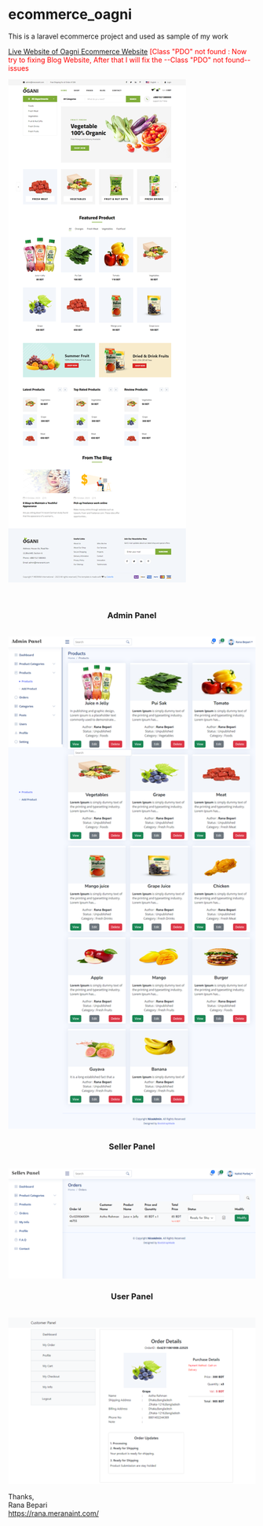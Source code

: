 # ecommerce_oagni
This is a laravel ecommerce project and used as sample of my work

<a href="https://ecommerce.rana.meranaint.com">Live Website of Oagni Ecommerce Website</a>
<font color="red">[Class "PDO" not found : Now try to fixing Blog Website, After that I will fix the --Class "PDO" not found-- issues</font>


![Screenshot](image/screenshot.png)

<br>
<center><h3>Admin Panel</h3> </center><br>
<img src="image/admin_products.png">
<br>
<center><h3>Seller Panel</h3></center> <br>
<img src="image/seller_order.png">
<br>
<center><h3>User Panel</h3></center> <br>
<img src="image/user_order_details.png">

Thanks, <br>
Rana Bepari <br>
<a href="https://rana.meranaint.com/">https://rana.meranaint.com/</a>
